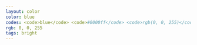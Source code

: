 ```yaml
---
layout: color
color: blue
codes: <code>blue</code> <code>#0000ff</code> <code>rgb(0, 0, 255)</code>
rgb: 0, 0, 255
tags: bright
---
```

